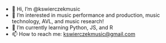 - 👋 Hi, I’m @kswierczekmusic
- 👀 I’m interested in music performance and production, music technology, AVL, and music research!
- 🌱 I’m currently learning Python, JS, and R
- 📫 How to reach me: kswierczekmusic@gmail.com

<!---
kswierczekmusic/kswierczekmusic is a ✨ special ✨ repository because its `README.md` (this file) appears on your GitHub profile.
You can click the Preview link to take a look at your changes.
--->
